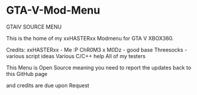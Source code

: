 # GTA-V-Mod-Menu


GTAIV SOURCE MENU

This is the home of my xxHASTERxx Modmenu for GTA V XBOX360.

Credits: xxHASTERxx - Me :P ChR0M3 x M0Dz - good base Threesocks - various script ideas Various C/C++ help All of my testers 


This Menu is Open Source meaning you need to report the updates back to this GitHub page

and credits are due upon Request
